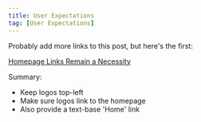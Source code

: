 ```yaml
---
title: User Expectations
tag: [User Expectations]
---
```

Probably add more links to this post, but here's the first:

  [Homepage Links Remain a Necessity](https://www.nngroup.com/articles/homepage-links)
  
  Summary:
  * Keep logos top-left
  * Make sure logos link to the homepage
  * Also provide a text-base 'Home' link
